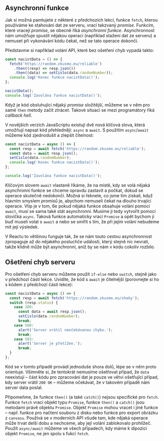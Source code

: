 ## Asynchronní funkce

Jak si možná pamtujete z některé z předchozích lekcí, funkce `fetch`, kterou používáme ke stahování dat ze serveru, vrací takzvaný _promise_. Funkcím, které vracejí _promise_, se obecně říká _asynchronní funkce_. Asynchronnost nám umožňuje spustit nějakou operaci (například stažení dat ze serveru) a nemuset při vykonávání kódu čekat, než se tato operace dokončí.

Představme si například volání API, které bez ošetření chyb vypadá takto:

```js
const nacistData = () => {
  fetch('https://random.zkusmo.eu/reliable')
    .then((resp) => resp.json())
    .then((data) => setCislo(data.randomNumber));
  console.log('Konec funkce nacistData()');
};

nacistData();
console.log('Zavolána funkce nacistData()');
```

Když je kód obsluhující nějaký _promise_ složitější, můžeme se v něm pro samé `then` metody začít ztrácet. Takové situaci se mezi programátory říká _callback hell_.

V novějších verzích JavaScriptu existují dvě nová klíčová slova, která umožňují napsat kód přehledněji: `async` a `await`. S použitím `async`/`await` můžeme kód zjednodušit a zlepšit čitelnost:

```js
const nacistData = async () => {
  const resp = await fetch('https://random.zkusmo.eu/reliable');
  const data = await resp.json();
  setCislo(data.randomNumber);
  console.log('Konec funkce nacistData()');
};

console.log('Zavolána funkce nacistData()');
```

Klíčovým slovem `await` vlastaně říkáme, že na místě, kdy se volá nějaká asynchronní funkce se chceme opravdu zastavit a počkat, dokud se operace skutečně nedokončí. Možná si řeknete, co jsme tím získali, když hlavním smyslem _promisů_ je, abychom nemuseli čekat na dlouho trvající operace. Vtip je v tom, 6e pokud nějaká funkce obsahuje volání pomocí `await`, musí se sama také stát asynchronní. Musíme ji tedy vytvořit pomocí slovíčka `async`. Taková funkce automaticky vrací `Promise` a opět bychom ji buď museli volat s `await` a nebo se smířit s tím, že při jejím volání nebudeme mít její výsledek.

V Reactu to většinou funguje tak, že se nám touto cestou asynchronnost zpropaguje až do nějakého posluchče události, který stejně nic nevratí, takže klidně může být asynchronní, aniž by se nám v kódu cokoliv rozbilo.

## Ošetření chyb serveru

Pro ošetření chyb serveru můžeme použít `if-else` nebo `switch`, stejně jako v předchozí části lekce. Uvidíte, že kód s `await` je čitelnější (porovnejte si ho s kódem z předchozí části lekce):

```js
const nacistData = async () => {
  const resp = await fetch('https://random.zkusmo.eu/shaky');
  switch (resp.status) {
    case 200:
      const data = await resp.json();
      setCislo(data.randomNumber);
      break;
    case 500:
      alert('Server vrátil neočekávanou chybu.');
      break;
    case 503:
      alert('Server je přetížen.');
      break;
  }
};
```

Kód se v tomto případě provádí jednoduše shora dolů, lépe se v něm proto orientuje. Všimněte si, že tentokrát nemusíme ošetřovat případ, že `data` neexistují – část kódu pro zpracování dat je pouze ve větvi ošetřující případ, kdy server vrátil `200 OK` – můžeme očekávat, že v takovém případě nám server data poslal.

Připomeňme, že funkce `then()` (a také `catch()`) nejsou specifické pro `fetch`. Funkce `fetch` vrací objekt typu `Promise`, funkce `then()` a `catch()` jsou metodami právě objektu `Promise`. Objekt `Promise` mohou vracet i jiné funkce – např. funkce pro načtení souboru z disku nebo funkce pro export obrázku z `canvasu`. Používá se v moderních API všude tam, kde nějaká operace může trvat delší dobu a nechceme, aby její volání zablokovalo prohlížeč. Použít `async/await` můžeme ve všech případech, kdy máme k dipozici objekt `Promise`, ne jen spolu s fukcí `fetch`.
